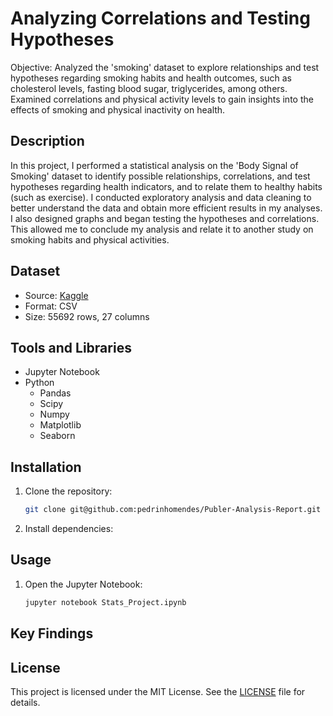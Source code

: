 # Analyzing Correlations and Testing Hypotheses
Objective: Analyzed the 'smoking' dataset to explore relationships and test hypotheses regarding smoking habits and health outcomes, such as cholesterol levels, fasting blood sugar,  triglycerides, among others. Examined correlations and physical activity levels to gain insights into the effects of smoking and physical inactivity on health.

## Description
In this project, I performed a statistical analysis on the 'Body Signal of Smoking' dataset to identify possible relationships, correlations, and test hypotheses regarding health indicators, and to relate them to healthy habits (such as exercise). I conducted exploratory analysis and data cleaning to better understand the data and obtain more efficient results in my analyses. I also designed graphs and began testing the hypotheses and correlations. This allowed me to conclude my analysis and relate it to another study on smoking habits and physical activities.

## Dataset
- Source: [Kaggle](smoking.csv)
- Format: CSV
- Size: 55692 rows, 27 columns

## Tools and Libraries
- Jupyter Notebook
- Python
  - Pandas
  - Scipy
  - Numpy
  - Matplotlib
  - Seaborn
    
## Installation
1. Clone the repository:
   ```bash
   git clone git@github.com:pedrinhomendes/Publer-Analysis-Report.git

2. Install dependencies:

## Usage
1. Open the Jupyter Notebook:
   ```bash
   jupyter notebook Stats_Project.ipynb
## Key Findings 

## License
This project is licensed under the MIT License. See the [LICENSE](https://github.com/pedrinhomendes/Data-Driven-Insights-on-Health-and-Lifestyle/blob/main/LICENSE) file for details.
